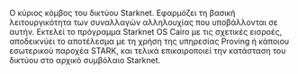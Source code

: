 Ο κύριος κόμβος του δικτύου Starknet. Εφαρμόζει τη βασική λειτουργικότητα των συναλλαγών αλληλουχίας που υποβάλλονται σε αυτήν. Εκτελεί το πρόγραμμα Starknet OS Cairo με τις σχετικές εισροές, αποδεικνύει το αποτέλεσμα με τη χρήση της υπηρεσίας Proving ή κάποιου εσωτερικού παροχέα STARK, και τελικά επικαιροποιεί την κατάσταση του δικτύου στο αρχικό συμβόλαιο Starknet.